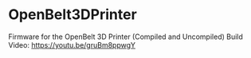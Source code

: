 # OpenBelt3DPrinter
Firmware for the OpenBelt 3D Printer (Compiled and Uncompiled)
Build Video: https://youtu.be/gruBm8ppwgY
